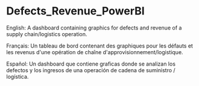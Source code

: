 # Defects_Revenue_PowerBI
English: A dashboard containing graphics for defects and revenue of a supply chain/logistics operation.

Français: Un tableau de bord contenant des graphiques pour les défauts et les revenus d'une opération de chaîne d'approvisionnement/logistique.

Español: Un dashboard que contiene graficas donde se analizan los defectos y los ingresos de una operación de cadena de suministro / logística.
